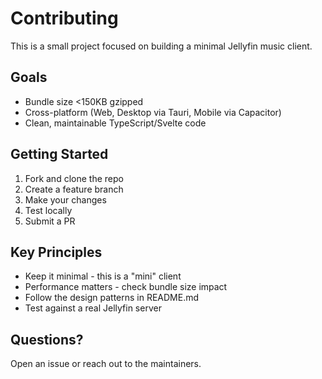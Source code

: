 # Contributing

This is a small project focused on building a minimal Jellyfin music client.

## Goals

- Bundle size <150KB gzipped
- Cross-platform (Web, Desktop via Tauri, Mobile via Capacitor)
- Clean, maintainable TypeScript/Svelte code

## Getting Started

1. Fork and clone the repo
2. Create a feature branch
3. Make your changes
4. Test locally
5. Submit a PR

## Key Principles

- Keep it minimal - this is a "mini" client
- Performance matters - check bundle size impact
- Follow the design patterns in README.md
- Test against a real Jellyfin server

## Questions?

Open an issue or reach out to the maintainers.
